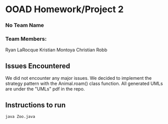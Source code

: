 # OOAD Homework/Project 2

### No Team Name

### Team Members:
Ryan LaRocque
Kristian Montoya
Christian Robb

## Issues Encountered
We did not encounter any major issues. We decided to implement the strategy pattern with the Animal.roam() class function.
All generated UMLs are under the "UMLs" pdf in the repo.

## Instructions to run

`java Zoo.java`
